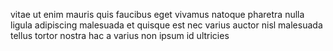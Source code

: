 vitae ut enim mauris quis faucibus eget vivamus natoque pharetra nulla ligula
adipiscing malesuada et quisque est nec varius auctor nisl malesuada tellus
tortor nostra hac a varius non ipsum id ultricies